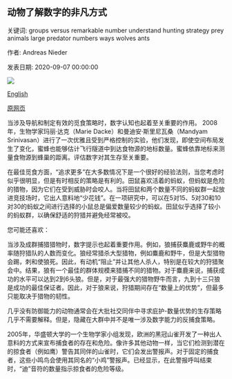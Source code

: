 ## 动物了解数字的非凡方式

关键词: groups versus remarkable number understand hunting strategy prey animals large predator numbers ways wolves ants

作者: Andreas Nieder

发表日期: 2020-09-07 00:00:00

![](https://ychef.files.bbci.co.uk/live/624x351/p08qslcs.jpg)

[English](The%20remarkable%20ways%20animals%20understand%20numbers.md)

[原网页](https://www.bbc.com/future/article/20200907-the-remarkable-ways-animals-understand-numbers)

当涉及导航和制定有效的觅食策略时，数字认知也起着至关重要的作用。 2008年，生物学家玛丽·达克（Marie Dacke）和曼迪安·斯里尼瓦桑（Mandyam Srinivasan）进行了一次优雅且受到严格控制的实验，他们发现，即使空间布局发生了变化，蜜蜂也能够估计飞行隧道中到达食物源的地标数量。蜜蜂依靠地标来测量食物源到蜂巢的距离。评估数字对其生存至关重要。

在最佳觅食方面，“追求更多”在大多数情况下是一个很好的经验法则，当您考虑时似乎很明显，但是有时相反的策略是有利的。田鼠喜欢活着的蚂蚁，但蚂蚁是危险的猎物，因为它们在受到威胁时会咬人。当将田鼠和两个数量不同的蚂蚁群一起放进竞技场时，它出人意料地“少花钱”。在一项研究中，可以在5对15、5对30和10对30的蚂蚁之间进行选择的小鼠总是偏爱数量较少的蚂蚁。田鼠似乎选择了较小的蚂蚁群，以确保舒适的狩猎并避免经常被咬。

您可能还喜欢：

当涉及成群捕猎猎物时，数字提示也起着重要作用。例如，狼捕获麋鹿或野牛的概率随狩猎队的人数而变化。狼经常猎杀大型猎物，例如麋鹿和野牛，但是大型猎物会踢，刺和使狼死。因此，有动机“阻止”并让其他人杀人，特别是在较大的狩猎聚会中。结果，狼有一个最佳的群体规模来猎捕不同的猎物。对于麋鹿来说，捕获成功的水平可以达到2到6头狼。但是，对于最强大的猎物野牛而言，九到十三只狼是成功的最佳保证者。因此，对于狼来说，狩猎期间存在“数量上的优势”，但最多只能取决于猎物的韧性。

几乎没有防御能力的动物通常会在大批社交同伴中寻求庇护-数量优势的生存策略几乎不需要解释。但是，隐藏在大群中并不是唯一涉及数字能力的反捕食策略。

2005年，华盛顿大学的一个生物学家小组发现，欧洲的黑冠山雀开发了一种出人意料的方式来宣布捕食者的存在和危险。像许多其他动物一样，当它们检测到潜在的掠食者（例如鹰）警告其同伴的山雀时，它们会发出警报声。对于固定的捕食者，这些小鸣鸟会使用其同名的“小鸡”警报声。已经显示，在此警报呼叫结束时，“迪”音符的数量指示掠食者的危险等级。